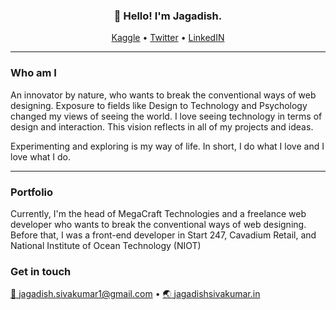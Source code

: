 <h3 align="center">👋 Hello! I'm Jagadish.</h3>

<p align="center">
  <a href="https://www.kaggle.com/jagadish13">Kaggle</a> •
  <a href="https://twitter.com/JagadishSiva">Twitter</a> •
  <a href="https://www.linkedin.com/in/jagadish-sivakumar/">LinkedIN</a>
</p>

---

### Who am I

An innovator by nature, who wants to break the conventional ways of web designing. Exposure to fields like Design to Technology and Psychology changed my views of seeing the world. I love seeing technology in terms of design and interaction. This vision reflects in all of my projects and ideas.

Experimenting and exploring is my way of life. In short, I do what I love and I love what I do.

---

### Portfolio

Currently, I'm the head of MegaCraft Technologies and a freelance web developer who wants to break the conventional ways of web designing. Before that, I was a front-end developer in Start 247, Cavadium Retail, and National Institute of Ocean Technology (NIOT)

### Get in touch

<a href="mailto:jagadish.sivakumar1@gmail.com"> 📧  <span> jagadish.sivakumar1@gmail.com </span> </a>  •  <a href="http://www.jagadishsivakumar.in/"> 🌏  <span> jagadishsivakumar.in  </span> </a>

